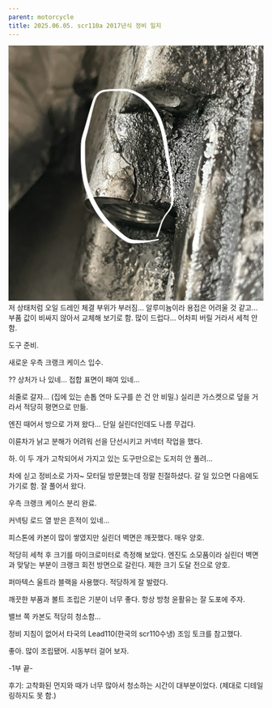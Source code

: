 ```yaml
---
parent: motorcycle
title: 2025.06.05. scr110a 2017년식 정비 일지
---
```


![2025.06.05.maintenance_1.jpg](../../assets/images/2025.06.05.maintenance_1.jpg)
저 상태처럼 오일 드레인 체결 부위가 부러짐… 알루미늄이라 용접은 어려울 것 같고… 부품 값이 비싸지 않아서 교체해 보기로 함. 
많이 드럽다… 어차피 버릴 거라서 세척 안 함.

도구 준비. 

새로운 우측 크랭크 케이스 입수. 

?? 
상처가 나 있네… 접합 표면이 패여 있네…

쇠줄로 갈자… (집에 있는 손톱 연마 도구를 쓴 건 안 비밀.) 실리콘 가스켓으로 덮을 거라서 적당히 평면으로 만듦.

엔진 때어서 방으로 가져 왔다… 단일 실린더인데도 나름 무겁다.

이륜차가 낡고 분해가 어려워 선을 단선시키고 커넥터 작업을 했다. 


하. 이 두 개가 고착되어서 가지고 있는 도구만으로는 도저히 안 풀려… 

차에 싣고 정비소로 가자~ 
모터딜 방문했는데 정말 친절하셨다. 갈 일 있으면 다음에도 가기로 함. 
잘 풀어서 왔다. 

우측 크랭크 케이스 분리 완료. 

커넥팅 로드 열 받은 흔적이 있네…



피스톤에 카본이 많이 쌓였지만 실린더 벽면은 깨끗했다. 매우 양호. 




적당히 세척 후 크기를 마이크로미터로 측정해 보았다. 
엔진도 소모품이라 실린더 벽면과 맞닿는 부분이 크랭크 회전 방면으로 갈린다. 제한 크기 도달 전으로 양호. 





퍼마텍스 울트라 블랙을 사용했다. 적당하게 잘 발렸다. 

깨끗한 부품과 볼트 조립은 기분이 너무 좋다. 
항상 방청 윤활유는 잘 도포에 주자. 



밸브 쪽 카본도 적당히 청소함…

정비 지침이 없어서 타국의 Lead110(한국의 scr110수냉) 조임 토크를 참고했다. 






좋아. 많이 조립됐어. 
시동부터 걸어 보자. 

-1부 끝-

후기: 고착화된 먼지와 때가 너무 많아서 청소하는 시간이 대부분이었다. (제대로 디테일링하지도 못 함.)